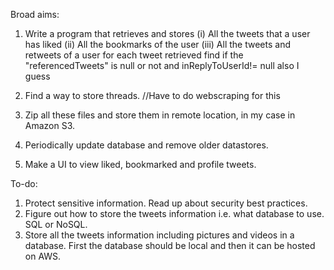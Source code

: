 Broad aims:
1. Write a program that retrieves and stores
(i) All the tweets that a user has liked
(ii) All the bookmarks of the user
(iii) All the tweets and retweets of a user
for each tweet retrieved find if the "referencedTweets" is null or not
and inReplyToUserId!= null also I guess

3. Find a way to store threads.
//Have to do webscraping for this
4. Zip all these files and store them in remote location, in my case in Amazon S3.
5. Periodically update database and remove older datastores. 
6. Make a UI to view liked, bookmarked and profile tweets.


To-do:
1. Protect sensitive information. Read up about security best practices.
2. Figure out how to store the tweets information i.e. what database to use. SQL or NoSQL. 
2. Store all the tweets information including pictures and videos in a database. First the database should be local and then it can be hosted on AWS.